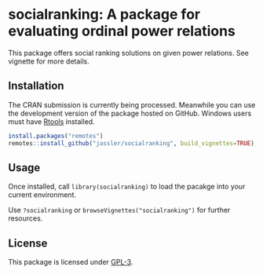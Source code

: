 # socialranking: A package for evaluating ordinal power relations

This package offers social ranking solutions on given power relations.
See vignette for more details.

## Installation

The CRAN submission is currently being processed. Meanwhile you can use the development version of the package hosted on GitHub. Windows users must have [Rtools](https://cran.r-project.org/bin/windows/Rtools/rtools40.html) installed.

```r
install.packages("remotes")
remotes::install_github("jassler/socialranking", build_vignettes=TRUE)
```

## Usage

Once installed, call `library(socialranking)` to load the pacakge into your current environment.

Use `?socialranking` or `browseVignettes("socialranking")` for further resources.

## License

This package is licensed under [GPL-3](https://choosealicense.com/licenses/gpl-3.0/#).
